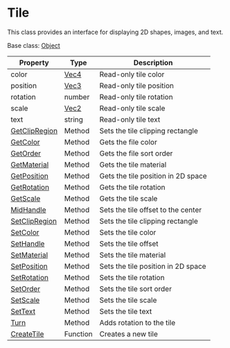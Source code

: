 # Tile

This class provides an interface for displaying 2D shapes, images, and text.

Base class: [Object](Object.md)

| Property | Type | Description |
| --- | --- | --- |
| color | [Vec4](Vec4.md) | Read-only tile color |
| position | [Vec3](Vec3.md) | Read-only tile position |
| rotation | number | Read-only tile rotation |
| scale | [Vec2](Vec2.md) | Read-only tile scale |
| text | string | Read-only tile text |
| [GetClipRegion](Tile_GetClipRegion.md) | Method | Sets the tile clipping rectangle |
| [GetColor](Tile_GetColor.md) | Method | Gets the file color |
| [GetOrder](Tile_GetOrder.md) | Method | Gets the file sort order |
| [GetMaterial](Tile_GetMaterial.md) | Method | Gets the tile material |
| [GetPosition](Tile_GetPosition.md) | Method | Gets the tile position in 2D space |
| [GetRotation](Tile_GetRotation.md) | Method | Gets the tile rotation |
| [GetScale](Tile_GetScale.md) | Method | Gets the tile scale |
| [MidHandle](Tile_MidHandle.md) | Method | Sets the tile offset to the center |
| [SetClipRegion](Tile_SetClipRegion.md) | Method | Sets the tile clipping rectangle |
| [SetColor](Tile_SetColor.md) | Method | Sets the tile color |
| [SetHandle](Tile_SetHandle.md) | Method | Sets the tile offset |
| [SetMaterial](Tile_SetMaterial.md) | Method | Sets the tile material |
| [SetPosition](Tile_SetPosition.md) | Method | Sets the tile position in 2D space |
| [SetRotation](Tile_SetRotation.md) | Method | Sets the tile rotation |
| [SetOrder](Tile_SetOrder.md) | Method | Sets the tile sort order |
| [SetScale](Tile_SetScale.md) | Method | Sets the tile scale |
| [SetText](Tile_SetText.md) | Method | Sets the tile text |
| [Turn](Tile_Turn.md) | Method | Adds rotation to the tile |
| [CreateTile](CreateTile.md) | Function | Creates a new tile |
